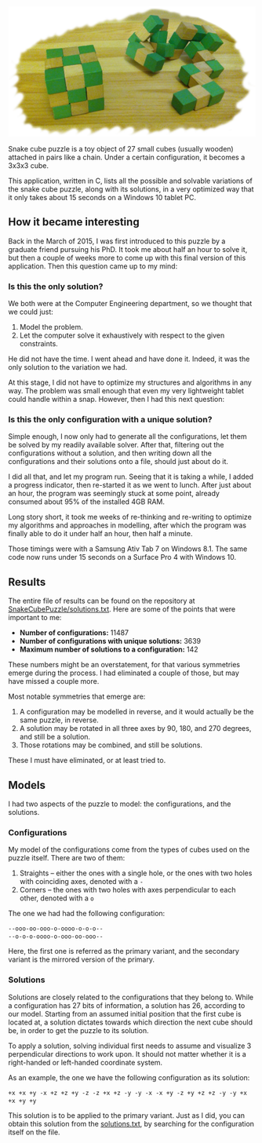 ![Snake Cube Puzzle](https://github.com/ThoAppelsin/snake-cube-puzzle-variations/raw/master/SnakeCubePuzzle.jpg)

Snake cube puzzle is a toy object of 27 small cubes (usually wooden) attached in pairs like a chain.
Under a certain configuration, it becomes a 3x3x3 cube.

This application, written in C, lists all the possible and solvable variations of the snake cube puzzle,
along with its solutions, in a very optimized way that it only takes about 15 seconds on a Windows 10 tablet PC.

## How it became interesting

Back in the March of 2015, I was first introduced to this puzzle by a graduate friend pursuing his PhD.
It took me about half an hour to solve it, but then a couple of weeks more to come up with this final version of this application.
Then this question came up to my mind:

### Is this the only solution?

We both were at the Computer Engineering department, so we thought that we could just:

1) Model the problem.
2) Let the computer solve it exhaustively with respect to the given constraints.

He did not have the time. I went ahead and have done it. Indeed, it was the only solution to the variation we had.

At this stage, I did not have to optimize my structures and algorithms in any way. The problem was small enough
that even my very lightweight tablet could handle within a snap. However, then I had this next question:

### Is this the only configuration with a unique solution?

Simple enough, I now only had to generate all the configurations, let them be solved by my readily available solver.
After that, filtering out the configurations without a solution, and then writing down all the configurations and their solutions
onto a file, should just about do it.

I did all that, and let my program run.
Seeing that it is taking a while, I added a progress indicator, then re-started it as we went to lunch.
After just about an hour, the program was seemingly stuck at some point, already consumed about 95% of the installed 4GB RAM.

Long story short, it took me weeks of re-thinking and re-writing to optimize my algorithms and approaches in modelling,
after which the program was finally able to do it under half an hour, then half a minute.

Those timings were with a Samsung Ativ Tab 7 on Windows 8.1.
The same code now runs under 15 seconds on a Surface Pro 4 with Windows 10.

## Results

The entire file of results can be found on the repository at [SnakeCubePuzzle/solutions.txt](https://raw.githubusercontent.com/ThoAppelsin/snake-cube-puzzle-variations/master/SnakeCubePuzzle/solutions.txt).
Here are some of the points that were important to me:

- **Number of configurations:** 11487
- **Number of configurations with unique solutions:** 3639
- **Maximum number of solutions to a configuration:** 142

These numbers might be an overstatement, for that various symmetries emerge during the process.
I had eliminated a couple of those, but may have missed a couple more.

Most notable symmetries that emerge are:

1) A configuration may be modelled in reverse, and it would actually be the same puzzle, in reverse.
2) A solution may be rotated in all three axes by 90, 180, and 270 degrees, and still be a solution.
3) Those rotations may be combined, and still be solutions.

These I must have eliminated, or at least tried to.

## Models

I had two aspects of the puzzle to model: the configurations, and the solutions.

### Configurations

My model of the configurations come from the types of cubes used on the puzzle itself.
There are two of them:

1) Straights &#8211; either the ones with a single hole, or the ones with two holes with coinciding axes, denoted with a `-`
2) Corners &#8211; the ones with two holes with axes perpendicular to each other, denoted with a `o`

The one we had had the following configuration:

```
--ooo-oo-ooo-o-oooo-o-o-o--
--o-o-o-oooo-o-ooo-oo-ooo--
```

Here, the first one is referred as the primary variant, and the secondary variant is the mirrored version of the primary.

### Solutions

Solutions are closely related to the configurations that they belong to.
While a configuration has 27 bits of information, a solution has 26, according to our model.
Starting from an assumed initial position that the first cube is located at, a solution dictates
towards which direction the next cube should be, in order to get the puzzle to its solution.

To apply a solution, solving individual first needs to assume and visualize 3 perpendicular directions to work upon.
It should not matter whether it is a right-handed or left-handed coordinate system.

As an example, the one we have the following configuration as its solution:

```
+x +x +y -x +z +z +y -z -z +x +z -y -y -x -x +y -z +y +z +z -y -y +x +x +y +y 
```

This solution is to be applied to the primary variant.
Just as I did, you can obtain this solution from the [solutions.txt](https://raw.githubusercontent.com/ThoAppelsin/snake-cube-puzzle-variations/master/SnakeCubePuzzle/solutions.txt), by searching for the configuration itself on the file.
